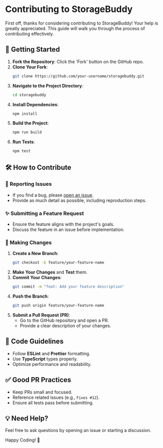 # Contributing to StorageBuddy

First off, thanks for considering contributing to StorageBuddy! Your help is greatly appreciated. This guide will walk you through the process of contributing effectively.

## 🚀 Getting Started

1. **Fork the Repository**: Click the 'Fork' button on the GitHub repo.
2. **Clone Your Fork**:
   ```sh
   git clone https://github.com/your-username/storagebuddy.git
   ```
3. **Navigate to the Project Directory**:
   ```sh
   cd storagebuddy
   ```
4. **Install Dependencies**:
   ```sh
   npm install
   ```
5. **Build the Project**:
   ```sh
   npm run build
   ```
6. **Run Tests**:
   ```sh
   npm test
   ```

## 🛠 How to Contribute

### 📌 Reporting Issues
- If you find a bug, please [open an issue](https://github.com/GaneshSharma/storagebuddy/issues).
- Provide as much detail as possible, including reproduction steps.

### ✨ Submitting a Feature Request
- Ensure the feature aligns with the project's goals.
- Discuss the feature in an issue before implementation.

### 🔨 Making Changes
1. **Create a New Branch**:
   ```sh
   git checkout -b feature/your-feature-name
   ```
2. **Make Your Changes** and **Test** them.
3. **Commit Your Changes**:
   ```sh
   git commit -m "feat: Add your feature description"
   ```
4. **Push the Branch**:
   ```sh
   git push origin feature/your-feature-name
   ```
5. **Submit a Pull Request (PR)**:
   - Go to the GitHub repository and open a PR.
   - Provide a clear description of your changes.

## 📜 Code Guidelines
- Follow **ESLint** and **Prettier** formatting.
- Use **TypeScript** types properly.
- Optimize performance and readability.

## ✅ Good PR Practices
- Keep PRs small and focused.
- Reference related issues (e.g., `Fixes #12`).
- Ensure all tests pass before submitting.

## 💡 Need Help?
Feel free to ask questions by opening an issue or starting a discussion.

Happy Coding! 🚀

